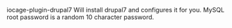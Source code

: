 iocage-plugin-drupal7
Will install drupal7 and configures it for you.
MySQL root password is a random 10 character password.